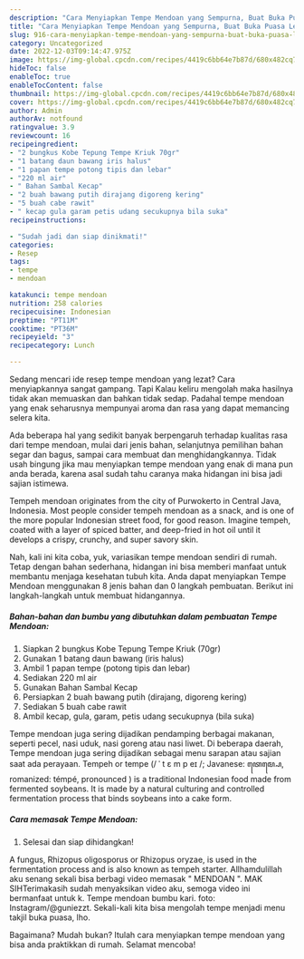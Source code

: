 ```yaml
---
description: "Cara Menyiapkan Tempe Mendoan yang Sempurna, Buat Buka Puasa Lezat Sekali"
title: "Cara Menyiapkan Tempe Mendoan yang Sempurna, Buat Buka Puasa Lezat Sekali"
slug: 916-cara-menyiapkan-tempe-mendoan-yang-sempurna-buat-buka-puasa-lezat-sekali
category: Uncategorized
date: 2022-12-03T09:14:47.975Z
image: https://img-global.cpcdn.com/recipes/4419c6bb64e7b87d/680x482cq70/tempe-mendoan-foto-resep-utama.jpg
hideToc: false
enableToc: true
enableTocContent: false
thumbnail: https://img-global.cpcdn.com/recipes/4419c6bb64e7b87d/680x482cq70/tempe-mendoan-foto-resep-utama.jpg
cover: https://img-global.cpcdn.com/recipes/4419c6bb64e7b87d/680x482cq70/tempe-mendoan-foto-resep-utama.jpg
author: Admin
authorAv: notfound
ratingvalue: 3.9
reviewcount: 16
recipeingredient:
- "2 bungkus Kobe Tepung Tempe Kriuk 70gr"
- "1 batang daun bawang iris halus"
- "1 papan tempe potong tipis dan lebar"
- "220 ml air"
- " Bahan Sambal Kecap"
- "2 buah bawang putih dirajang digoreng kering"
- "5 buah cabe rawit"
- " kecap gula garam petis udang secukupnya bila suka"
recipeinstructions:

- "Sudah jadi dan siap dinikmati!"
categories:
- Resep
tags:
- tempe
- mendoan

katakunci: tempe mendoan 
nutrition: 258 calories
recipecuisine: Indonesian
preptime: "PT11M"
cooktime: "PT36M"
recipeyield: "3"
recipecategory: Lunch

---
```



Sedang mencari ide resep tempe mendoan yang lezat? Cara menyiapkannya sangat gampang. Tapi Kalau keliru mengolah maka hasilnya tidak akan memuaskan dan bahkan tidak sedap. Padahal tempe mendoan yang enak seharusnya mempunyai aroma dan rasa yang dapat memancing selera kita.


Ada beberapa hal yang sedikit banyak berpengaruh terhadap kualitas rasa dari tempe mendoan, mulai dari jenis bahan, selanjutnya pemilihan bahan segar dan bagus, sampai cara membuat dan menghidangkannya. Tidak usah bingung jika mau menyiapkan tempe mendoan yang enak di mana pun anda berada, karena asal sudah tahu caranya maka hidangan ini bisa jadi sajian istimewa.

Tempeh mendoan originates from the city of Purwokerto in Central Java, Indonesia. Most people consider tempeh mendoan as a snack, and is one of the more popular Indonesian street food, for good reason. Imagine tempeh, coated with a layer of spiced batter, and deep-fried in hot oil until it develops a crispy, crunchy, and super savory skin.


Nah, kali ini kita coba, yuk, variasikan tempe mendoan sendiri di rumah. Tetap dengan bahan sederhana, hidangan ini bisa memberi manfaat untuk membantu menjaga kesehatan tubuh kita. Anda dapat menyiapkan Tempe Mendoan menggunakan 8 jenis bahan dan 0 langkah pembuatan. Berikut ini langkah-langkah untuk membuat hidangannya.

<!--inarticleads1-->

##### Bahan-bahan dan bumbu yang dibutuhkan dalam pembuatan Tempe Mendoan:

1. Siapkan 2 bungkus Kobe Tepung Tempe Kriuk (70gr)
1. Gunakan 1 batang daun bawang (iris halus)
1. Ambil 1 papan tempe (potong tipis dan lebar)
1. Sediakan 220 ml air
1. Gunakan  Bahan Sambal Kecap
1. Persiapkan 2 buah bawang putih (dirajang, digoreng kering)
1. Sediakan 5 buah cabe rawit
1. Ambil  kecap, gula, garam, petis udang secukupnya (bila suka)


Tempe mendoan juga sering dijadikan pendamping berbagai makanan, seperti pecel, nasi uduk, nasi goreng atau nasi liwet. Di beberapa daerah, Tempe mendoan juga sering dijadikan sebagai menu sarapan atau sajian saat ada perayaan. Tempeh or tempe (/ ˈ t ɛ m p eɪ /; Javanese: ꦠꦺꦩ꧀ꦥꦺ, romanized: témpé, pronounced ) is a traditional Indonesian food made from fermented soybeans. It is made by a natural culturing and controlled fermentation process that binds soybeans into a cake form. 

<!--inarticleads2-->

##### Cara memasak Tempe Mendoan:


1. Selesai dan siap dihidangkan!

A fungus, Rhizopus oligosporus or Rhizopus oryzae, is used in the fermentation process and is also known as tempeh starter. Allhamdulillah aku senang sekali bisa berbagi video memasak &#34; MENDOAN &#34;. MAK SIHTerimakasih sudah menyaksikan video aku, semoga video ini bermanfaat untuk k. Tempe mendoan bumbu kari. foto: Instagram/@guniezzt. Sekali-kali kita bisa mengolah tempe menjadi menu takjil buka puasa, lho. 

Bagaimana? Mudah bukan? Itulah cara menyiapkan tempe mendoan yang bisa anda praktikkan di rumah. Selamat mencoba!
